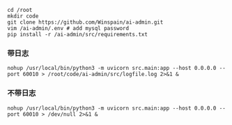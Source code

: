 ```shell
cd /root
mkdir code
git clone https://github.com/Winspain/ai-admin.git
vim /ai-admin/.env # add mysql password
pip install -r /ai-admin/src/requirements.txt
```

<h3>带日志</h3>  

```shell
nohup /usr/local/bin/python3 -m uvicorn src.main:app --host 0.0.0.0 --port 60010 > /root/code/ai-admin/src/logfile.log 2>&1 &
```

<h3>不带日志</h3>  

```shell
nohup /usr/local/bin/python3 -m uvicorn src.main:app --host 0.0.0.0 --port 60010 > /dev/null 2>&1 &
```
